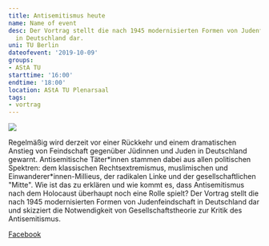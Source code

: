 ```yaml
---
title: Antisemitismus heute
name: Name of event
desc: Der Vortrag stellt die nach 1945 modernisierten Formen von Judenfeindschaft
  in Deutschland dar.
uni: TU Berlin
dateofevent: '2019-10-09'
groups:
- AStA TU
starttime: '16:00'
endtime: '18:00'
location: AStA TU Plenarsaal
tags:
- vortrag
---
```


![](https://bildungsbaustein-israel.de/wp-content/uploads/2016/07/bb-israel-jerusalem-start-c-1180x590.jpg)

Regelmäßig wird derzeit vor einer Rückkehr und einem dramatischen Anstieg von Feindschaft gegenüber Jüdinnen und Juden in Deutschland gewarnt. Antisemitische Täter\*innen stammen dabei aus allen politischen Spektren: dem klassischen Rechtsextremismus, muslimischen und Einwanderer\*innen-Millieus, der radikalen Linke und der gesellschaftlichen "Mitte". Wie ist das zu erklären und wie kommt es, dass Antisemitismus nach dem Holocaust überhaupt noch eine Rolle spielt? Der Vortrag stellt die nach 1945 modernisierten Formen von Judenfeindschaft in Deutschland dar und skizziert die Notwendigkeit von Gesellschaftstheorie zur Kritik des Antisemitismus.

[Facebook](https://www.facebook.com/events/518891955588245/)
